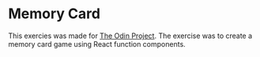 # Memory Card

This exercies was made for [The Odin Project](https://www.theodinproject.com/lessons/node-path-javascript-memory-card). The exercise was to create a memory card game using React function components.
